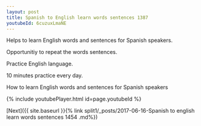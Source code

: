 ```yaml
---
layout: post
title: Spanish to English learn words sentences 1387 
youtubeId: 6cuzuxLmaNE
---
```

 
 
Helps to learn English words and sentences for Spanish speakers.

Opportunitiy to repeat the words sentences. 

Practice English language. 
 
10 minutes practice every day. 
 
How to learn English words and sentences for Spanish speakers 
 
{% include youtubePlayer.html id=page.youtubeId %}
 
 
[Next]({{ site.baseurl }}{% link  split1/_posts/2017-06-16-Spanish to english learn words sentences 1454 .md%})
 
